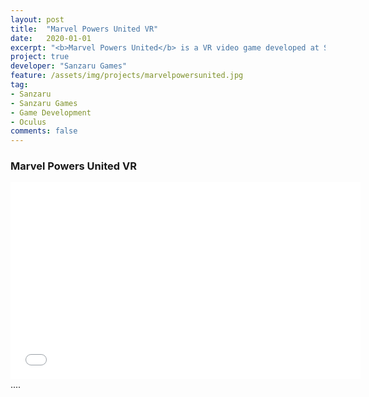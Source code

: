 ```yaml
---
layout: post
title:  "Marvel Powers United VR"
date:   2020-01-01
excerpt: "<b>Marvel Powers United</b> is a VR video game developed at Sanzaru Games"
project: true
developer: "Sanzaru Games"
feature: /assets/img/projects/marvelpowersunited.jpg
tag:
- Sanzaru
- Sanzaru Games
- Game Development
- Oculus
comments: false
---
```


### Marvel Powers United VR

<iframe width="560" height="315" src="//www.youtube.com/embed/xAvzIff_PCg"  frameborder="0"> </iframe>
....
